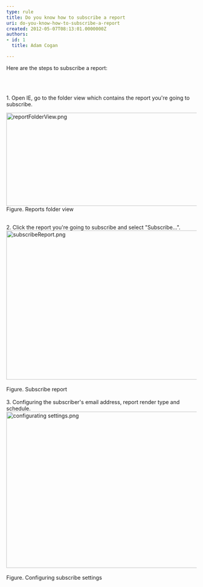 ```yaml
---
type: rule
title: Do you know how to subscribe a report
uri: do-you-know-how-to-subscribe-a-report
created: 2012-05-07T08:13:01.0000000Z
authors:
- id: 1
  title: Adam Cogan

---
```




<span class='intro'> ​Here are&#160;the steps to subscribe&#160;a report&#58;<div><br></div>
​ </span>

​1. Open IE,&#160;go to the folder view which contains the report you're going to subscribe.<div><img src="/PublishingImages/reportFolderView.png" alt="reportFolderView.png" class="ssw-rteStyle-ImageArea" style="width&#58;547px;height&#58;247px;" /><div><div class="ssw-rteStyle-FigureNormal">Figure. Reports folder view</div>
<div><br><div><div>2.&#160;Click the report you're going to subscribe and select &quot;Subscribe...&quot;.</div>
<div><img src="/PublishingImages/subscribeReport.png" alt="subscribeReport.png" class="ssw-rteStyle-ImageArea" style="width&#58;547px;height&#58;395px;" />&#160;</div>
<div class="ssw-rteStyle-FigureNormal">Figure. Subscribe report</div>
<div class="ssw-rteStyle-FigureNormal"><br></div>
<div>3.&#160;Configuring​ the subscriber's email address, report render&#160;type and schedule.</div>
<div><img src="/PublishingImages/configurating%20settings.png" alt="configurating settings.png" class="ssw-rteStyle-ImageArea" style="width&#58;547px;height&#58;414px;" />&#160;</div>
<div class="ssw-rteStyle-FigureNormal">Figure. Configuring subscribe settings</div>
<div><br><br><br><br><br></div></div></div></div></div>


